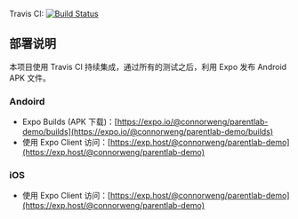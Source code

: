 Travis CI: [![Build Status](https://travis-ci.org/ConnorWeng/parentlab-demo.svg?branch=master)](https://travis-ci.org/ConnorWeng/parentlab-demo)

## 部署说明

本项目使用 Travis CI 持续集成，通过所有的测试之后，利用 Expo 发布 Android APK 文件。

### Andoird

- Expo Builds (APK 下载)：[https://expo.io/@connorweng/parentlab-demo/builds](https://expo.io/@connorweng/parentlab-demo/builds)
- 使用 Expo Client 访问：[https://exp.host/@connorweng/parentlab-demo](https://exp.host/@connorweng/parentlab-demo)

### iOS

- 使用 Expo Client 访问：[https://exp.host/@connorweng/parentlab-demo](https://exp.host/@connorweng/parentlab-demo)

